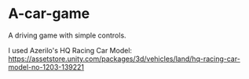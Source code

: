 # A-car-game
A driving game with simple controls.

I used Azerilo's HQ Racing Car Model: https://assetstore.unity.com/packages/3d/vehicles/land/hq-racing-car-model-no-1203-139221

